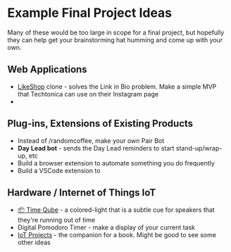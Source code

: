 # Example Final Project Ideas

Many of these would be too large in scope for a final project, but hopefully they can help get your brainstorming hat humming and come up with your own.

## Web Applications

- [LikeShop](https://likeshop.me/newyorkermag) clone - solves the Link in Bio problem. Make a simple MVP that Techtonica can use on their Instagram page
- 

## Plug-ins, Extensions of Existing Products

- Instead of /randomcoffee, make your own Pair Bot
- **Day Lead bot** - sends the Day Lead reminders to start stand-up/wrap-up, etc
- Build a browser extension to automate something you do frequently
- Build a VSCode extension to 

## Hardware / Internet of Things IoT

- [📦 Time Qube](https://timeqube.com/) - a colored-light that is a subtle cue for speakers that they're running out of time
- Digital Pomodoro Timer - make a display of your current task
- [IoT Projects](https://github.com/PacktPublishing/Internet-of-Things-Programming-Projects) - the companion for a book. Might be good to see some other ideas
